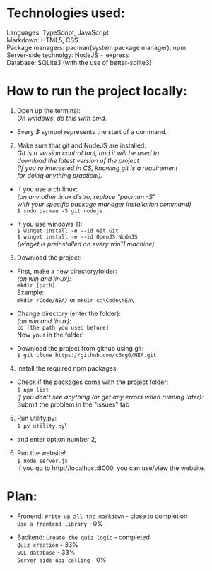 # Technologies used:
Languages: TypeScript, JavaScript\
Markdown: HTML5, CSS\
Package managers: pacman(system package manager), npm\
Server-side technolgy: NodeJS + express\
Database: SQLite3 (with the use of better-sqlite3)

# How to run the project locally:

1. Open up the terminal:\
*On windows, do this with cmd.*
- Every *$* symbol represents the start of a command.

2. Make sure that git and NodeJS are installed:\
*Git is a version control tool, and it will be used to*\
*download the latest version of the project*\
*(If you're interested in CS, knowing git is a requirement*\
*for doing anything practical).*

- If you use arch linux:\
*(on any other linux distro, replace "pacman -S"\
with your specific package manager installation command)*\
`$ sudo pacman -S git nodejs`

- If you use windows 11:\
`$ winget install -e --id Git.Git`\
`$ winget install -e --id OpenJS.NodeJS`\
*(winget is preinstalled on every win11 machine)*

3. Download the project:
- First, make a new directory/folder:\
*(on win and linux):*\
`mkdir [path]`\
Example:\
`mkdir /Code/NEA/` or `mkdir c:\Code\NEA\`

- Change directory (enter the folder):\
*(on win and linux):*\
`cd [the path you used before]`\
Now your in the folder!

- Download the project from github using git:\
`$ git clone https://github.com/c6rg0/NEA.git`

4. Install the required npm packages:
- Check if the packages come with the project folder:\
`$ npm list`\
*If you don't see anything (or get any errors when running later):*\
Submit the problem in the "issues" tab

5. Run utility.py:\
`$ py utility.py`\
- and enter option number 2,

6. Run the website!\
`$ node server.js`\
If you go to http://localhost:8000, you can use/view the website.

# Plan:
- Fronend:
`Write up all the markdown` - close to completion\
`Use a frontend library` - 0% 

- Backend:
`Create the quiz logic` - completed\
`Quiz creation` - 33%\
`SQL database` - 33%\
`Server side api calling` - 0%


